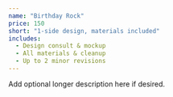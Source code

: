 ```yaml
---
name: "Birthday Rock"
price: 150
short: "1-side design, materials included"
includes:
  - Design consult & mockup
  - All materials & cleanup
  - Up to 2 minor revisions
---
```


Add optional longer description here if desired.
